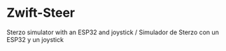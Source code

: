 # Zwift-Steer
Sterzo simulator with an ESP32 and joystick / Simulador de Sterzo con un ESP32 y un joystick
